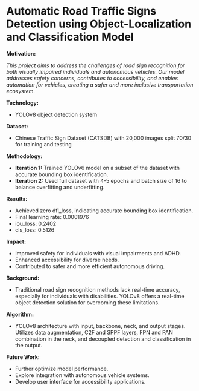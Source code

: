 # Automatic Road Traffic Signs Detection using Object-Localization and Classification Model

**Motivation:**

*This project aims to address the challenges of road sign recognition for both visually impaired individuals and autonomous vehicles. Our model addresses safety concerns, contributes to accessibility, and enables automation for vehicles, creating a safer and more inclusive transportation ecosystem.*

**Technology:**

* YOLOv8 object detection system

**Dataset:**

* Chinese Traffic Sign Dataset (CATSDB) with 20,000 images split 70/30 for training and testing

**Methodology:**

* **Iteration 1:** Trained YOLOv6 model on a subset of the dataset with accurate bounding box identification.
* **Iteration 2:** Used full dataset with 4-5 epochs and batch size of 16 to balance overfitting and underfitting.

**Results:**

* Achieved zero dfl_loss, indicating accurate bounding box identification.
* Final learning rate: 0.0001976
* iou_loss: 0.2402
* cls_loss: 0.5126

**Impact:**

* Improved safety for individuals with visual impairments and ADHD.
* Enhanced accessibility for diverse needs.
* Contributed to safer and more efficient autonomous driving.

**Background:**

* Traditional road sign recognition methods lack real-time accuracy, especially for individuals with disabilities. YOLOv8 offers a real-time object detection solution for overcoming these limitations.

**Algorithm:**

* YOLOv8 architecture with input, backbone, neck, and output stages. Utilizes data augmentation, C2F and SPPF layers, FPN and PAN combination in the neck, and decoupled detection and classification in the output.

**Future Work:**

* Further optimize model performance.
* Explore integration with autonomous vehicle systems.
* Develop user interface for accessibility applications.

